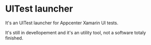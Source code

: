 # UITest launcher

It's an UITest launcher for Appcenter Xamarin UI tests.

It's still in devellopement and it's an utility tool, not a software totaly finished.
